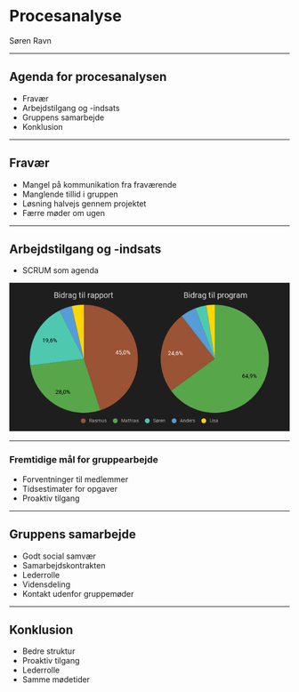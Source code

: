 <!-- .element: data-background-video="images/animations/particle.mov" data-background-video-loop="true" data-background-video-muted="true" -->
<br>

# Procesanalyse

Søren Ravn

---

## Agenda for procesanalysen
- Fravær                        <!-- .element: class="fragment" -->
- Arbejdstilgang og -indsats    <!-- .element: class="fragment" -->
- Gruppens samarbejde           <!-- .element: class="fragment" -->
- Konklusion                    <!-- .element: class="fragment" -->

---

## Fravær
- Mangel på kommunikation fra fraværende <!-- .element: class="fragment" -->
- Manglende tillid i gruppen             <!-- .element: class="fragment" -->
- Løsning halvejs gennem projektet       <!-- .element: class="fragment" -->
- Færre møder om ugen                    <!-- .element: class="fragment" -->

---

## Arbejdstilgang og -indsats
- SCRUM som agenda
  
![program](images/bidrag.png) <!-- .element: class="plain fragment" -->

---

### Fremtidige mål for gruppearbejde
- Forventninger til medlemmer <!-- .element: class="fragment" -->
- Tidsestimater for opgaver   <!-- .element: class="fragment" -->
- Proaktiv tilgang            <!-- .element: class="fragment" -->

---

## Gruppens samarbejde
- Godt social samvær          <!-- .element: class="fragment" -->
- Samarbejdskontrakten        <!-- .element: class="fragment" -->
- Lederrolle                  <!-- .element: class="fragment" -->
- Vidensdeling                <!-- .element: class="fragment" -->
- Kontakt udenfor gruppemøder <!-- .element: class="fragment" -->

---

## Konklusion
- Bedre struktur   <!-- .element: class="fragment" -->
- Proaktiv tilgang <!-- .element: class="fragment" -->
- Lederrolle       <!-- .element: class="fragment" -->
- Samme mødetider  <!-- .element: class="fragment" -->
